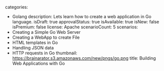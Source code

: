 categories:
- Golang
description: Lets learn how to create a web application in Go language.
isDraft: true
approvalStatus: true
isAvailable: true
isNew: false
isPremium: false
license: Apache
scenarioCount: 5
scenarios:
- Creating a Simple Go Web Server
- Creating a WebApp to create File
- HTML templates in Go
- Handling JSON data
- HTTP requests in Go
thumbnail: https://brainarator.s3.amazonaws.com/new/pngs/go.png
title: Building Web Applications with Go
